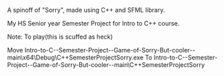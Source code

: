 A spinoff of "Sorry", made using C++ and SFML library.

My HS Senior year Semester Project for Intro to C++ course.

Note: To play(this is scuffed as heck)

Move     Intro-to-C--Semester-Project--Game-of-Sorry-But-cooler--main\x64\Debug\C++SemesterProjectSorry.exe
To       Intro-to-C--Semester-Project--Game-of-Sorry-But-cooler--main\C++SemesterProjectSorry
